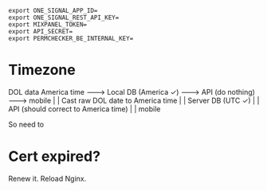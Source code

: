 ```
export ONE_SIGNAL_APP_ID=
export ONE_SIGNAL_REST_API_KEY=
export MIXPANEL_TOKEN=
export API_SECRET=
export PERMCHECKER_BE_INTERNAL_KEY=
```

# Timezone

DOL data America time ---> Local DB (America ✓) ---> API (do nothing) ---> mobile
|
|
Cast raw DOL date to America time
|
|
Server DB (UTC ✓)
|
|
API (should correct to America time)
|
|
mobile

So need to 

# Cert expired?

Renew it. Reload Nginx.